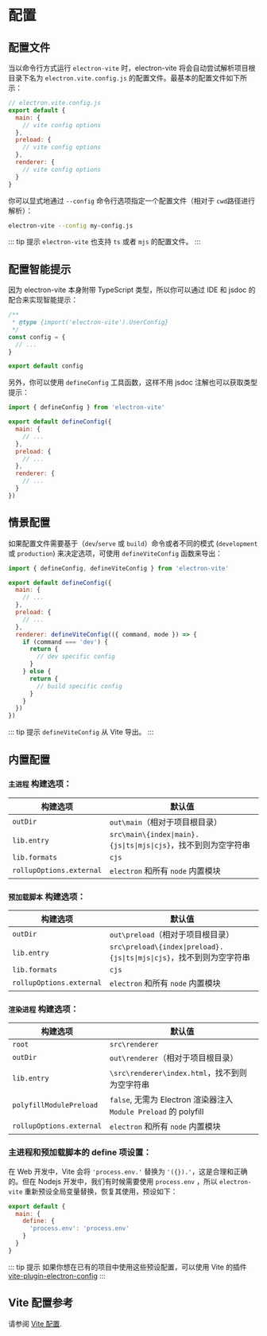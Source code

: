 # 配置

## 配置文件

当以命令行方式运行 `electron-vite` 时，electron-vite 将会自动尝试解析项目根目录下名为 `electron.vite.config.js` 的配置文件。最基本的配置文件如下所示：

```js
// electron.vite.config.js
export default {
  main: {
    // vite config options
  },
  preload: {
    // vite config options
  },
  renderer: {
    // vite config options
  }
}
```

你可以显式地通过 `--config` 命令行选项指定一个配置文件（相对于 `cwd`路径进行解析）：

```sh
electron-vite --config my-config.js
```

::: tip 提示
`electron-vite` 也支持 `ts` 或者 `mjs` 的配置文件。
:::

## 配置智能提示

因为 electron-vite 本身附带 TypeScript 类型，所以你可以通过 IDE 和 jsdoc 的配合来实现智能提示：

```js
/**
 * @type {import('electron-vite').UserConfig}
 */
const config = {
  // ...
}

export default config
```

另外，你可以使用 `defineConfig` 工具函数，这样不用 jsdoc 注解也可以获取类型提示：

```js
import { defineConfig } from 'electron-vite'

export default defineConfig({
  main: {
    // ...
  },
  preload: {
    // ...
  },
  renderer: {
    // ...
  }
})
```

## 情景配置

如果配置文件需要基于（`dev`/`serve` 或 `build`）命令或者不同的模式 (`development` 或 `production`) 来决定选项，可使用 `defineViteConfig` 函数来导出：

```js
import { defineConfig, defineViteConfig } from 'electron-vite'

export default defineConfig({
  main: {
    // ...
  },
  preload: {
    // ...
  },
  renderer: defineViteConfig(({ command, mode }) => {
    if (command === 'dev') {
      return {
        // dev specific config
      }
    } else {
      return {
        // build specific config
      }
    }
  })
})
```

::: tip 提示
`defineViteConfig` 从 Vite 导出。
:::

## 内置配置

### `主进程` 构建选项：

| 构建选项                   | 默认值                   |
| ------------------------- | ------------------------  |
| `outDir`        | `out\main`（相对于项目根目录） |
| `lib.entry`     | `src\main\{index\|main}.{js\|ts\|mjs\|cjs}`，找不到则为空字符串 |
| `lib.formats`   | `cjs` |
| `rollupOptions.external` | `electron` 和所有 `node` 内置模块 |

### `预加载脚本` 构建选项：

| 构建选项                   | 默认值                   |
| ------------------------- | ------------------------  |
| `outDir`        | `out\preload`（相对于项目根目录） |
| `lib.entry`     | `src\preload\{index\|preload}.{js\|ts\|mjs\|cjs}`，找不到则为空字符串 |
| `lib.formats`   | `cjs` |
| `rollupOptions.external` | `electron` 和所有 `node` 内置模块 |

### `渲染进程` 构建选项：

| 构建选项                   | 默认值                   |
| ------------------------- | ------------------------  |
| `root`        | `src\renderer` |
| `outDir`        | `out\renderer`（相对于项目根目录） |
| `lib.entry`     | `\src\renderer\index.html`，找不到则为空字符串 |
| `polyfillModulePreload` | `false`, 无需为 Electron 渲染器注入 `Module Preload` 的 polyfill |
| `rollupOptions.external` | `electron` 和所有 `node` 内置模块 |

### 主进程和预加载脚本的 define 项设置：

在 Web 开发中，Vite 会将 `'process.env.'` 替换为 `'({}).'`，这是合理和正确的。但在 Nodejs 开发中，我们有时候需要使用 `process.env` ，所以 `electron-vite` 重新预设全局变量替换，恢复其使用，预设如下：

```js
export default {
  main: {
    define: {
      'process.env': 'process.env'
    }
  }
}
```

::: tip 提示
如果你想在已有的项目中使用这些预设配置，可以使用 Vite 的插件 [vite-plugin-electron-config](https://github.com/alex8088/vite-plugin-electron-config)
:::

## Vite 配置参考

请参阅 [Vite 配置](https://cn.vitejs.dev/config).
